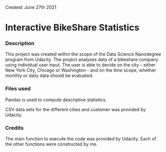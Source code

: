 Created: June 27th 2021

# Interactive BikeShare Statistics

### **Description**

This project was created within the scope of the Data Science Nanodegree program from Udacity. The project analyses data of a bikeshare company using individual user input. The user is able to decide on the city - either New York City, Chicago or Washington - and on the time scope, whether monthly or daily data should be evaluated.

### **Files used**

Pandas is used to compute descriptive statistics. 

CSV data sets for the different cities and customer was provided by Udacity.

### **Credits**

The main function to execute the code was provided by Udacity. Each of the other functions were constructed by me. 




